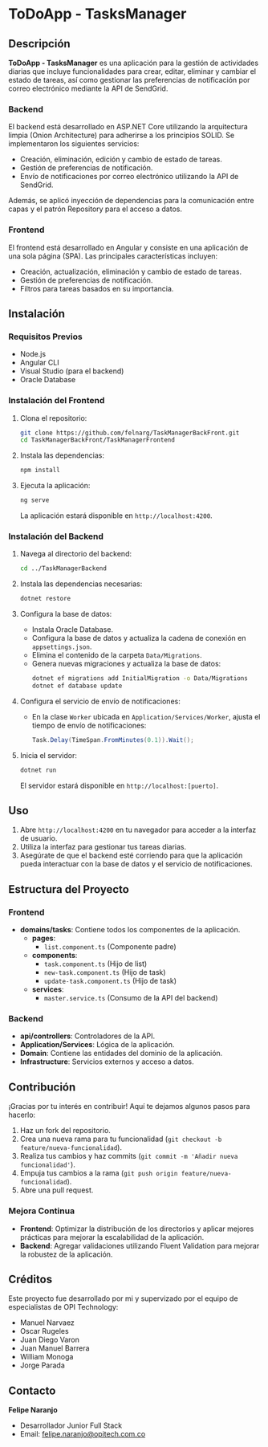 # ToDoApp - TasksManager

## Descripción

**ToDoApp - TasksManager** es una aplicación para la gestión de actividades diarias que incluye funcionalidades para crear, editar, eliminar y cambiar el estado de tareas, así como gestionar las preferencias de notificación por correo electrónico mediante la API de SendGrid.

### Backend

El backend está desarrollado en ASP.NET Core utilizando la arquitectura limpia (Onion Architecture) para adherirse a los principios SOLID. Se implementaron los siguientes servicios:
- Creación, eliminación, edición y cambio de estado de tareas.
- Gestión de preferencias de notificación.
- Envío de notificaciones por correo electrónico utilizando la API de SendGrid.

Además, se aplicó inyección de dependencias para la comunicación entre capas y el patrón Repository para el acceso a datos.

### Frontend

El frontend está desarrollado en Angular y consiste en una aplicación de una sola página (SPA). Las principales características incluyen:
- Creación, actualización, eliminación y cambio de estado de tareas.
- Gestión de preferencias de notificación.
- Filtros para tareas basados en su importancia.

## Instalación

### Requisitos Previos

- Node.js
- Angular CLI
- Visual Studio (para el backend)
- Oracle Database

### Instalación del Frontend

1. Clona el repositorio:
    ```sh
    git clone https://github.com/felnarg/TaskManagerBackFront.git
    cd TaskManagerBackFront/TaskManagerFrontend
    ```

2. Instala las dependencias:
    ```sh
    npm install
    ```

3. Ejecuta la aplicación:
    ```sh
    ng serve
    ```

    La aplicación estará disponible en `http://localhost:4200`.

### Instalación del Backend

1. Navega al directorio del backend:
    ```sh
    cd ../TaskManagerBackend
    ```

2. Instala las dependencias necesarias:
    ```sh
    dotnet restore
    ```

3. Configura la base de datos:
    - Instala Oracle Database.
    - Configura la base de datos y actualiza la cadena de conexión en `appsettings.json`.
    - Elimina el contenido de la carpeta `Data/Migrations`.
    - Genera nuevas migraciones y actualiza la base de datos:
        ```sh
        dotnet ef migrations add InitialMigration -o Data/Migrations
        dotnet ef database update
        ```

4. Configura el servicio de envío de notificaciones:
    - En la clase `Worker` ubicada en `Application/Services/Worker`, ajusta el tiempo de envío de notificaciones:
        ```csharp
        Task.Delay(TimeSpan.FromMinutes(0.1)).Wait();
        ```

5. Inicia el servidor:
    ```sh
    dotnet run
    ```

    El servidor estará disponible en `http://localhost:[puerto]`.

## Uso

1. Abre `http://localhost:4200` en tu navegador para acceder a la interfaz de usuario.
2. Utiliza la interfaz para gestionar tus tareas diarias.
3. Asegúrate de que el backend esté corriendo para que la aplicación pueda interactuar con la base de datos y el servicio de notificaciones.

## Estructura del Proyecto

### Frontend

- **domains/tasks**: Contiene todos los componentes de la aplicación.
  - **pages**: 
    - `list.component.ts` (Componente padre)
  - **components**:
    - `task.component.ts` (Hijo de list)
    - `new-task.component.ts` (Hijo de task)
    - `update-task.component.ts` (Hijo de task)
  - **services**:
    - `master.service.ts` (Consumo de la API del backend)

### Backend

- **api/controllers**: Controladores de la API.
- **Application/Services**: Lógica de la aplicación.
- **Domain**: Contiene las entidades del dominio de la aplicación.
- **Infrastructure**: Servicios externos y acceso a datos.

## Contribución

¡Gracias por tu interés en contribuir! Aquí te dejamos algunos pasos para hacerlo:

1. Haz un fork del repositorio.
2. Crea una nueva rama para tu funcionalidad (`git checkout -b feature/nueva-funcionalidad`).
3. Realiza tus cambios y haz commits (`git commit -m 'Añadir nueva funcionalidad'`).
4. Empuja tus cambios a la rama (`git push origin feature/nueva-funcionalidad`).
5. Abre una pull request.

### Mejora Continua

- **Frontend**: Optimizar la distribución de los directorios y aplicar mejores prácticas para mejorar la escalabilidad de la aplicación.
- **Backend**: Agregar validaciones utilizando Fluent Validation para mejorar la robustez de la aplicación.

## Créditos

Este proyecto fue desarrollado por mi y supervizado por el equipo de especialistas de OPI Technology:

- Manuel Narvaez
- Oscar Rugeles
- Juan Diego Varon
- Juan Manuel Barrera
- William Monoga
- Jorge Parada

## Contacto

**Felipe Naranjo**
- Desarrollador Junior Full Stack
- Email: felipe.naranjo@opitech.com.co
